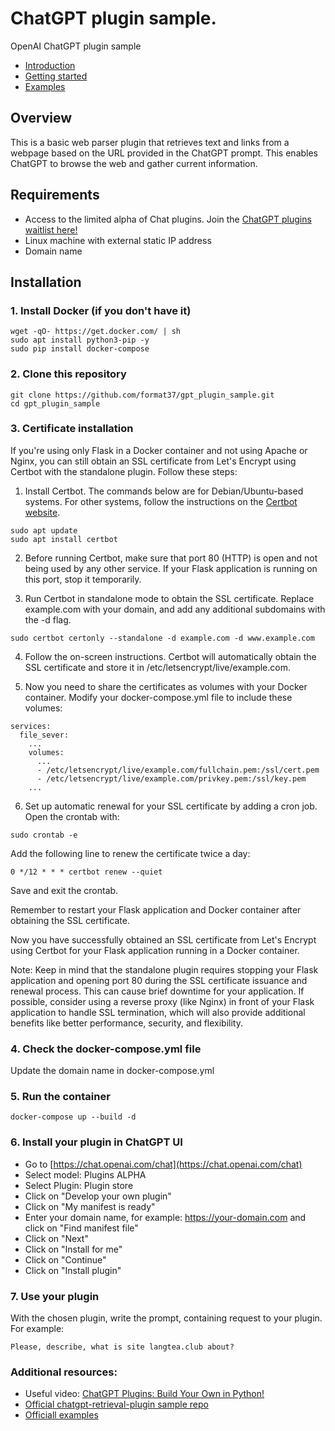 # ChatGPT plugin sample.
OpenAI ChatGPT plugin sample  
* [Introduction](https://platform.openai.com/docs/plugins/introduction)  
* [Getting started](https://platform.openai.com/docs/plugins/getting-started/plugin-manifest)  
* [Examples](https://platform.openai.com/docs/plugins/examples)  
## Overview
This is a basic web parser plugin that retrieves text and links from a webpage based on the URL provided in the ChatGPT prompt. This enables ChatGPT to browse the web and gather current information.
## Requirements
* Access to the limited alpha of Chat plugins. Join the [ChatGPT plugins waitlist here!](https://openai.com/waitlist/plugins)  
* Linux machine with external static IP address  
* Domain name  
## Installation
### 1. Install Docker (if you don't have it)
```
wget -qO- https://get.docker.com/ | sh
sudo apt install python3-pip -y
sudo pip install docker-compose
```
### 2. Clone this repository
```
git clone https://github.com/format37/gpt_plugin_sample.git
cd gpt_plugin_sample
```
### 3. Certificate installation
If you're using only Flask in a Docker container and not using Apache or Nginx, you can still obtain an SSL certificate from Let's Encrypt using Certbot with the standalone plugin. Follow these steps:  
  
1. Install Certbot. The commands below are for Debian/Ubuntu-based systems. For other systems, follow the instructions on the [Certbot website](https://certbot.eff.org/instructions).  
```
sudo apt update
sudo apt install certbot
```
2. Before running Certbot, make sure that port 80 (HTTP) is open and not being used by any other service. If your Flask application is running on this port, stop it temporarily.  
  
3. Run Certbot in standalone mode to obtain the SSL certificate. Replace example.com with your domain, and add any additional subdomains with the -d flag.
```
sudo certbot certonly --standalone -d example.com -d www.example.com
```
4. Follow the on-screen instructions. Certbot will automatically obtain the SSL certificate and store it in /etc/letsencrypt/live/example.com.  
  
5. Now you need to share the certificates as volumes with your Docker container. Modify your docker-compose.yml file to include these volumes:
```
services:
  file_sever:
    ...
    volumes:
      ...
      - /etc/letsencrypt/live/example.com/fullchain.pem:/ssl/cert.pem
      - /etc/letsencrypt/live/example.com/privkey.pem:/ssl/key.pem
    ...
```
6. Set up automatic renewal for your SSL certificate by adding a cron job. Open the crontab with:
```
sudo crontab -e
```
Add the following line to renew the certificate twice a day:
```
0 */12 * * * certbot renew --quiet
```
Save and exit the crontab.  
  
Remember to restart your Flask application and Docker container after obtaining the SSL certificate.  
  
Now you have successfully obtained an SSL certificate from Let's Encrypt using Certbot for your Flask application running in a Docker container.  
  
Note: Keep in mind that the standalone plugin requires stopping your Flask application and opening port 80 during the SSL certificate issuance and renewal process. This can cause brief downtime for your application. If possible, consider using a reverse proxy (like Nginx) in front of your Flask application to handle SSL termination, which will also provide additional benefits like better performance, security, and flexibility.  
  
### 4. Check the docker-compose.yml file
Update the domain name in docker-compose.yml
### 5. Run the container
```
docker-compose up --build -d
```
### 6. Install your plugin in ChatGPT UI
* Go to [https://chat.openai.com/chat](https://chat.openai.com/chat)
* Select model: Plugins ALPHA
* Select Plugin: Plugin store
* Click on "Develop your own plugin"
* Click on "My manifest is ready"
* Enter your domain name, for example: https://your-domain.com and click on "Find manifest file"
* Click on "Next"
* Click on "Install for me"
* Click on "Continue"
* Click on "Install plugin"
### 7. Use your plugin
With the chosen plugin, write the prompt, containing request to your plugin. For example:
```
Please, describe, what is site langtea.club about?
```
### Additional resources:
* Useful video: [ChatGPT Plugins: Build Your Own in Python!](https://youtu.be/hpePPqKxNq8)
* [Official chatgpt-retrieval-plugin sample repo](https://github.com/openai/chatgpt-retrieval-plugin)
* [Officiall examples](https://platform.openai.com/docs/plugins/examples)
